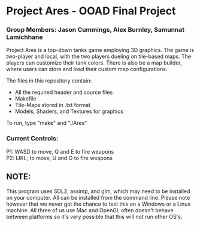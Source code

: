 # Project Ares - OOAD Final Project
### Group Members: Jason Cummings, Alex Burnley, Samunnat Lamichhane

Project Ares is a top-down tanks game employing 3D graphics. The game is two-player and local, with the two players dueling on tile-based maps. The players can customize their tank colors. There is also be a map builder, where users can store and load their custom map configurations.

The files in this repository contain:
* All the required header and source files
* Makefile
* Tile-Maps stored in .txt format
* Models, Shaders, and Textures for graphics

To run, type "make" and "./Ares"

### Current Controls:
P1: WASD to move, Q and E to fire weapons <br>
P2: IJKL; to move, U and O to fire weapons <br>

## NOTE:
This program uses SDL2, assimp, and glm, which may need to be installed on your computer. All can be installed from the command line. Please note however that we never got the chance to test this on a Windows or a Linux machine. All three of us use Mac and OpenGL often doesn't behave between platforms so it's very possible that this will not run other OS's.
